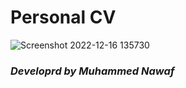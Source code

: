 # <h1> Personal CV</h1>

![Screenshot 2022-12-16 135730](https://user-images.githubusercontent.com/111062573/208057351-4501d8b4-9c55-4ec6-8350-9d020710c9c8.png)
<h3><i><b>Developrd by Muhammed Nawaf</b></i></h3>
